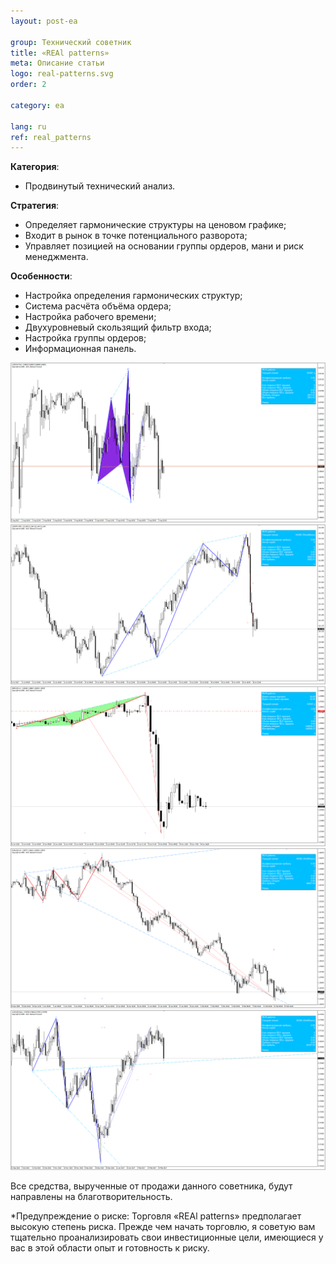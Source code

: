 ```yaml
---
layout: post-ea

group: Технический советник
title: «REAl patterns»
meta: Описание статьи
logo: real-patterns.svg
order: 2

category: ea

lang: ru
ref: real_patterns
---
```


**Категория**:
  - Продвинутый технический анализ.

**Стратегия**:
  - Определяет гармонические структуры на ценовом графике;
  - Входит в рынок в точке потенциального разворота;
  - Управляет позицией на основании группы ордеров, мани и риск менеджмента.

**Особенности**:
  - Настройка определения гармонических структур;
  - Система расчёта объёма ордера;
  - Настройка рабочего времени;
  - Двухуровневый скользящий фильтр входа;
  - Настройка группы ордеров;
  - Информационная панель.

<!-- Работу советника «REAl patterns» можно увидеть на видео.

<iframe width="560" height="315" src="https://www.youtube.com/embed/eoHqHGPLqW0" frameborder="0" allowfullscreen></iframe> -->


<a data-fancybox="gallery" href="/img/ea/ru/RUS - USDCHF M15 (2017).png"><img src="/img/ea/ru/RUS - USDCHF M15 (2017).png" alt=""></a>
<a data-fancybox="gallery" href="/img/ea/ru/RUS - USDJPY M30 (2017).png"><img src="/img/ea/ru/RUS - USDJPY M30 (2017).png" alt=""></a>
<a data-fancybox="gallery" href="/img/ea/ru/RUS - GBPUSD H1 (2016).png"><img src="/img/ea/ru/RUS - GBPUSD H1 (2016).png" alt=""></a>
<a data-fancybox="gallery" href="/img/ea/ru/RUS - EURUSD H4 (2010).png"><img src="/img/ea/ru/RUS - EURUSD H4 (2010).png" alt=""></a>
<a data-fancybox="gallery" href="/img/ea/ru/RUS - AUDUSD D1 (2016-2017).png"><img src="/img/ea/ru/RUS - AUDUSD D1 (2016-2017).png" alt=""></a>


<!-- ![ENG - AUDUSD D1](/img/ea/ru/RUS - AUDUSD D1 (2016-2017).png)
![ENG - EURUSD H4](/img/ea/ru/RUS - EURUSD H4 (2010).png)
![ENG - GBPUSD H1](/img/ea/ru/RUS - GBPUSD H1 (2016).png)
![ENG - USDCHF M15](/img/ea/ru/RUS - USDCHF M15 (2017).png)
![ENG - USDJPY M30](/img/ea/ru/RUS - USDJPY M30 (2017).png) -->

Все средства, вырученные от продажи данного советника, будут направлены на благотворительность.

*Предупреждение о риске: Торговля «REAl patterns» предполагает высокую степень риска. Прежде чем начать торговлю, я советую вам тщательно проанализировать свои инвестиционные цели, имеющиеся у вас в этой области опыт и готовность к риску.
